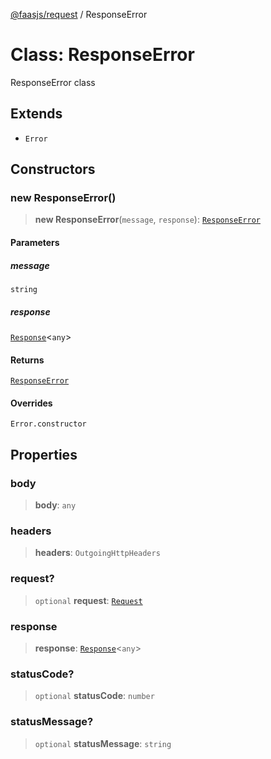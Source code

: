 [@faasjs/request](../README.md) / ResponseError

# Class: ResponseError

ResponseError class

## Extends

- `Error`

## Constructors

### new ResponseError()

> **new ResponseError**(`message`, `response`): [`ResponseError`](ResponseError.md)

#### Parameters

##### message

`string`

##### response

[`Response`](../type-aliases/Response.md)\<`any`\>

#### Returns

[`ResponseError`](ResponseError.md)

#### Overrides

`Error.constructor`

## Properties

### body

> **body**: `any`

### headers

> **headers**: `OutgoingHttpHeaders`

### request?

> `optional` **request**: [`Request`](../type-aliases/Request.md)

### response

> **response**: [`Response`](../type-aliases/Response.md)\<`any`\>

### statusCode?

> `optional` **statusCode**: `number`

### statusMessage?

> `optional` **statusMessage**: `string`
